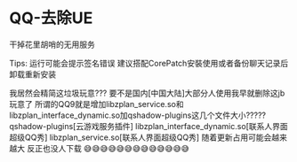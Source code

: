 # QQ-去除UE 
干掉花里胡哨的无用服务

Tips: 运行可能会提示签名错误 建议搭配CorePatch安裝使用或者备份聊天记录后卸载重新安装

我居然会精简这垃圾玩意???
要不是国内[中国大陆]大部分人使用我早就删除这jb玩意了
所谓的QQ9就是增加libzplan_service.so和libzplan_interface_dynamic.so加qshadow-plugins这几个文件大小?????
qshadow-plugins[云游戏服务插件]
libzplan_interface_dynamic.so[联系人界面超级QQ秀]
libzplan_service.so[联系人界面超级QQ秀]
随着更新占用可能会越来越大
反正也没人下载
😅😅😅😅😅😅😅😅😅😅😅😅😅
